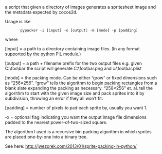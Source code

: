 a script that given a directory of images generates a spritesheet image and the metadata expected by cocos2d.

Usage is like

           pypacker -i [input] -o [output] -m [mode] -p [padding]

where

[input] = a path to a directory containing image files. (In any format supported by the python PIL module.)

[output] = a path + filename prefix for the two output files e.g. given C:\foo\bar the script will generate C:\foo\bar.png and c:\foo\bar.plist

[mode] = the packing mode. Can be either “grow” or fixed dimensions such as “256×256”. “grow” tells the algorithm to begin packing rectangles from a blank slate expanding the packing as necessary. “256×256” et. al. tell the algorithm to start with the given image size and pack sprites into it by subdivision, throwing an error if they all won’t fit.

[padding] = number of pixels to pad each sprite by, usually you want 1.

-x = optional flag indicating you want the output image file dimensions padded to the nearest power-of-two-sized square.

The algorithm I used is a recursive bin packing algorithm in which sprites are placed one-by-one into a binary tree. 

See here: 
http://jwezorek.com/2013/01/sprite-packing-in-python/

